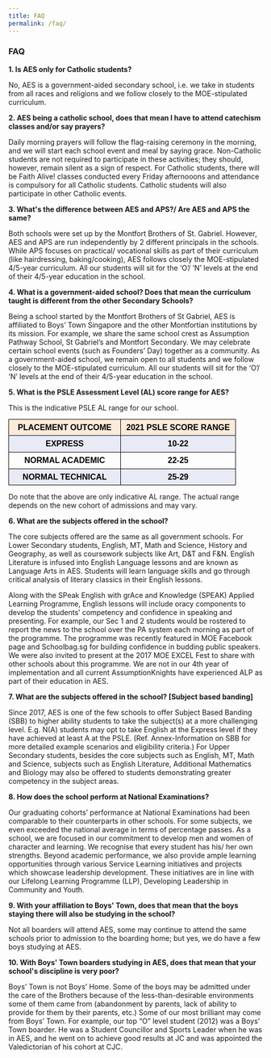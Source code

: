 ```yaml
---
title: FAQ
permalink: /faq/
---
```

### **FAQ**

**1\. Is AES only for Catholic students?**

  

No, AES is a government-aided secondary school, i.e. we take in students from all races and religions and we follow closely to the MOE-stipulated curriculum.

  

**2\. AES being a catholic school, does that mean I have to attend catechism classes and/or say prayers?**

  

Daily morning prayers will follow the flag-raising ceremony in the morning, and we will start each school event and meal by saying grace. Non-Catholic students are not required to participate in these activities; they should, however, remain silent as a sign of respect. For Catholic students, there will be Faith Alive! classes conducted every Friday afternooons and attendance is compulsory for all Catholic students. Catholic students will also participate in other Catholic events.

  

**3\. What's the difference between AES and APS?/ Are AES and APS the same?**

  

Both schools were set up by the Montfort Brothers of St. Gabriel. However, AES and APS are run independently by 2 different principals in the schools. While APS focuses on practical/ vocational skills as part of their curriculum (like hairdressing, baking/cooking), AES follows closely the MOE-stipulated 4/5-year curriculum. All our students will sit for the ‘O’/ ‘N’ levels at the end of their 4/5-year education in the school.

  

**4\. What is a government-aided school? Does that mean the curriculum taught is different from the other Secondary Schools?**

  

Being a school started by the Montfort Brothers of St Gabriel, AES is affiliated to Boys’ Town Singapore and the other Montfortian institutions by its mission. For example, we share the same school crest as Assumption Pathway School, St Gabriel’s and Montfort Secondary. We may celebrate certain school events (such as Founders’ Day) together as a community. As a government-aided school, we remain open to all students and we follow closely to the MOE-stipulated curriculum. All our students will sit for the ‘O’/ ‘N’ levels at the end of their 4/5-year education in the school.

  

**5\. What is the PSLE Assessment Level (AL) score range for AES?**

  

This is the indicative PSLE AL range for our school.

  

<table style="margin: 0px; outline: 0px; padding: 0px; border-collapse: collapse; border: none;"><colgroup style="margin: 0px; outline: 0px; padding: 0px;"><col width="222" style="margin: 0px; outline: 0px; padding: 0px;"><col width="228" style="margin: 0px; outline: 0px; padding: 0px;"></colgroup><tbody style="margin: 0px; outline: 0px; padding: 0px;"><tr style="margin: 0px; outline: 0px; padding: 0px; height: 16.15pt;"><td style="margin: 0px; outline: 0px; padding: 3.6pt 7.2pt; border-width: 0.5pt; border-style: solid; border-color: rgb(0, 0, 0); vertical-align: top; background-color: rgb(253, 234, 218); overflow: hidden; overflow-wrap: break-word;"><p dir="ltr" style="margin: 0pt 0px; outline: 0px; padding: 0px; line-height: 1.38; color: rgb(88, 89, 91); font-family: Lato, sans-serif; font-size: 16px; font-weight: normal; text-align: center;"><span style="margin: 0px; outline: 0px; padding: 0px; font-size: 12pt; font-family: Arial; color: rgb(0, 0, 0); background-color: transparent; font-weight: 700; font-variant-numeric: normal; font-variant-east-asian: normal; vertical-align: baseline; white-space: pre-wrap;">PLACEMENT OUTCOME</span></p></td><td style="margin: 0px; outline: 0px; padding: 3.6pt 7.2pt; border-width: 0.5pt; border-style: solid; border-color: rgb(0, 0, 0); vertical-align: top; background-color: rgb(253, 234, 218); overflow: hidden; overflow-wrap: break-word;"><p dir="ltr" style="margin: 0pt 0px; outline: 0px; padding: 0px; line-height: 1.38; color: rgb(88, 89, 91); font-family: Lato, sans-serif; font-size: 16px; font-weight: normal; text-align: center;"><span style="margin: 0px; outline: 0px; padding: 0px; font-size: 12pt; font-family: Arial; color: rgb(0, 0, 0); background-color: transparent; font-weight: 700; font-variant-numeric: normal; font-variant-east-asian: normal; vertical-align: baseline; white-space: pre-wrap;">2021 PSLE SCORE RANGE</span></p></td></tr><tr style="margin: 0px; outline: 0px; padding: 0px; height: 12.5pt;"><td style="margin: 0px; outline: 0px; padding: 3.6pt 7.2pt; border-width: 0.5pt; border-style: solid; border-color: rgb(0, 0, 0); vertical-align: top; background-color: rgb(232, 235, 245); overflow: hidden; overflow-wrap: break-word;"><p dir="ltr" style="margin: 0pt 0px; outline: 0px; padding: 0px; line-height: 1.38; color: rgb(88, 89, 91); font-family: Lato, sans-serif; font-size: 16px; font-weight: normal; text-align: center;"><span style="margin: 0px; outline: 0px; padding: 0px; font-size: 12pt; font-family: Arial; color: rgb(0, 0, 0); background-color: transparent; font-weight: 700; font-variant-numeric: normal; font-variant-east-asian: normal; vertical-align: baseline; white-space: pre-wrap;">EXPRESS</span></p></td><td style="margin: 0px; outline: 0px; padding: 3.6pt 7.2pt; border-width: 0.5pt; border-style: solid; border-color: rgb(0, 0, 0); vertical-align: top; background-color: rgb(232, 235, 245); overflow: hidden; overflow-wrap: break-word;"><p dir="ltr" style="margin: 0pt 0px; outline: 0px; padding: 0px; line-height: 1.38; color: rgb(88, 89, 91); font-family: Lato, sans-serif; font-size: 16px; font-weight: normal; text-align: center;"><span style="margin: 0px; outline: 0px; padding: 0px; font-size: 12pt; font-family: Arial; color: rgb(0, 0, 0); background-color: transparent; font-weight: 700; font-variant-numeric: normal; font-variant-east-asian: normal; vertical-align: baseline; white-space: pre-wrap;">10-22</span></p></td></tr><tr style="margin: 0px; outline: 0px; padding: 0px; height: 19.7pt;"><td style="margin: 0px; outline: 0px; padding: 3.6pt 7.2pt; border-width: 0.5pt; border-style: solid; border-color: rgb(0, 0, 0); vertical-align: top; overflow: hidden; overflow-wrap: break-word;"><p dir="ltr" style="margin: 0pt 0px; outline: 0px; padding: 0px; line-height: 1.38; color: rgb(88, 89, 91); font-family: Lato, sans-serif; font-size: 16px; font-weight: normal; text-align: center;"><span style="margin: 0px; outline: 0px; padding: 0px; font-size: 12pt; font-family: Arial; color: rgb(0, 0, 0); background-color: transparent; font-weight: 700; font-variant-numeric: normal; font-variant-east-asian: normal; vertical-align: baseline; white-space: pre-wrap;">NORMAL ACADEMIC</span></p></td><td style="margin: 0px; outline: 0px; padding: 3.6pt 7.2pt; border-width: 0.5pt; border-style: solid; border-color: rgb(0, 0, 0); vertical-align: top; overflow: hidden; overflow-wrap: break-word;"><p dir="ltr" style="margin: 0pt 0px; outline: 0px; padding: 0px; line-height: 1.38; color: rgb(88, 89, 91); font-family: Lato, sans-serif; font-size: 16px; font-weight: normal; text-align: center;"><span style="margin: 0px; outline: 0px; padding: 0px; font-size: 12pt; font-family: Arial; color: rgb(0, 0, 0); background-color: transparent; font-weight: 700; font-variant-numeric: normal; font-variant-east-asian: normal; vertical-align: baseline; white-space: pre-wrap;">22-25</span></p></td></tr><tr style="margin: 0px; outline: 0px; padding: 0px; height: 1.25pt;"><td style="margin: 0px; outline: 0px; padding: 3.6pt 7.2pt; border-width: 0.5pt; border-style: solid; border-color: rgb(0, 0, 0); vertical-align: top; background-color: rgb(232, 235, 245); overflow: hidden; overflow-wrap: break-word;"><p dir="ltr" style="margin: 0pt 0px; outline: 0px; padding: 0px; line-height: 1.38; color: rgb(88, 89, 91); font-family: Lato, sans-serif; font-size: 16px; font-weight: normal; text-align: center;"><span style="margin: 0px; outline: 0px; padding: 0px; font-size: 12pt; font-family: Arial; color: rgb(0, 0, 0); background-color: transparent; font-weight: 700; font-variant-numeric: normal; font-variant-east-asian: normal; vertical-align: baseline; white-space: pre-wrap;">NORMAL TECHNICAL</span></p></td><td style="margin: 0px; outline: 0px; padding: 3.6pt 7.2pt; border-width: 0.5pt; border-style: solid; border-color: rgb(0, 0, 0); vertical-align: top; background-color: rgb(232, 235, 245); overflow: hidden; overflow-wrap: break-word;"><p dir="ltr" style="margin: 0pt 0px; outline: 0px; padding: 0px; line-height: 1.38; color: rgb(88, 89, 91); font-family: Lato, sans-serif; font-size: 16px; font-weight: normal; text-align: center;"><span style="margin: 0px; outline: 0px; padding: 0px; font-size: 12pt; font-family: Arial; color: rgb(0, 0, 0); background-color: transparent; font-weight: 700; font-variant-numeric: normal; font-variant-east-asian: normal; vertical-align: baseline; white-space: pre-wrap;">25-29</span></p></td></tr></tbody></table>

  

Do note that the above are only indicative AL range. The actual range depends on the new cohort of admissions and may vary.

  

**6\. What are the subjects offered in the school?**

  

The core subjects offered are the same as all government schools. For Lower Secondary students, English, MT, Math and Science, History and Geography, as well as coursework subjects like Art, D&T and F&N. English Literature is infused into English Language lessons and are known as Language Arts in AES. Students will learn language skills and go through critical analysis of literary classics in their English lessons.

  

Along with the SPeak English with grAce and Knowledge (SPEAK) Applied Learning Programme, English lessons will include oracy components to develop the students’ competency and confidence in speaking and presenting. For example, our Sec 1 and 2 students would be rostered to report the news to the school over the PA system each morning as part of the programme. The programme was recently featured in MOE Facebook page and Schoolbag.sg for building confidence in budding public speakers. We were also invited to present at the 2017 MOE EXCEL Fest to share with other schools about this programme. We are not in our 4th year of implementation and all current AssumptionKnights have experienced ALP as part of their education in AES.

  

**7\. What are the subjects offered in the school? \[Subject based banding\]**

  

Since 2017, AES is one of the few schools to offer Subject Based Banding (SBB) to higher ability students to take the subject(s) at a more challenging level. E.g. N(A) students may opt to take English at the Express level if they have achieved at least A at the PSLE. (Ref. Annex-Information on SBB for more detailed example scenarios and eligibility criteria.) For Upper Secondary students, besides the core subjects such as English, MT, Math and Science, subjects such as English Literature, Additional Mathematics and Biology may also be offered to students demonstrating greater competency in the subject areas.

  

**8\. How does the school perform at National Examinations?**

  

Our graduating cohorts’ performance at National Examinations had been comparable to their counterparts in other schools. For some subjects, we even exceeded the national average in terms of percentage passes. As a school, we are focused in our commitment to develop men and women of character and learning. We recognise that every student has his/ her own strengths. Beyond academic performance, we also provide ample learning opportunities through various Service Learning initiatives and projects which showcase leadership development. These initiatives are in line with our Lifelong Learning Programme (LLP), Developing Leadership in Community and Youth.

  

**9\. With your affiliation to Boys' Town, does that mean that the boys staying there will also be studying in the school?**

  

Not all boarders will attend AES, some may continue to attend the same schools prior to admission to the boarding home; but yes, we do have a few boys studying at AES.

  

**10\. With Boys' Town boarders studying in AES, does that mean that your school's discipline is very poor?**

  

Boys’ Town is not Boys’ Home. Some of the boys may be admitted under the care of the Brothers because of the less-than-desirable environments some of them came from (abandonment by parents, lack of ability to provide for them by their parents, etc.) Some of our most brilliant may come from Boys’ Town. For example, our top “O” level student (2012) was a Boys’ Town boarder. He was a Student Councillor and Sports Leader when he was in AES, and he went on to achieve good results at JC and was appointed the Valedictorian of his cohort at CJC.